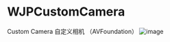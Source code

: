 # WJPCustomCamera
Custom Camera 自定义相机 （AVFoundation）
![image](http://github.com/WeiJP/WJPCustomCamera/raw/master/images/nongshalie.jpg)

